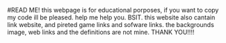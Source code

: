 #READ ME!
this webpage is for educational porposes, if you want to copy my code ill be pleased. help me help you. BSIT.
this website also cantain link website, and pireted game links and sofware links.
the backgrounds image, web links and the definitions are not mine.
THANK YOU!!!!

